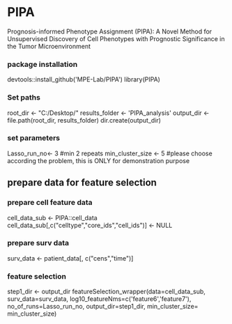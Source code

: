 # PIPA
Prognosis-informed Phenotype Assignment (PIPA): A Novel Method for Unsupervised Discovery of Cell Phenotypes with Prognostic Significance in the Tumor Microenvironment

### package installation
devtools::install_github('MPE-Lab/PIPA')
library(PIPA)

### Set paths
root_dir <- "C:/Desktop/"
results_folder <- 'PIPA_analysis'
output_dir <- file.path(root_dir, results_folder)
dir.create(output_dir)

### set parameters
Lasso_run_no<- 3 #min 2 repeats
min_cluster_size <- 5 #please choose according the problem, this is ONLY for demonstration purpose

## prepare data for feature selection
### prepare cell feature data
cell_data_sub <- PIPA::cell_data
cell_data_sub[,c("celltype","core_ids","cell_ids")] <- NULL
### prepare surv data
surv_data <- patient_data[, c("cens","time")]
### feature selection
step1_dir <- output_dir
featureSelection_wrapper(data=cell_data_sub, surv_data=surv_data,
                         log10_featureNms=c('feature6','feature7'),  
                         no_of_runs=Lasso_run_no,
                         output_dir=step1_dir,
                         min_cluster_size= min_cluster_size)
                         
## 
